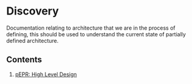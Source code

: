 # Discovery

Documentation relating to architecture that we are in the process of defining, this should be used to understand the current state of partially defined architecture.

## Contents

1. [pEPR: High Level Design](./pepr-hld.md)
